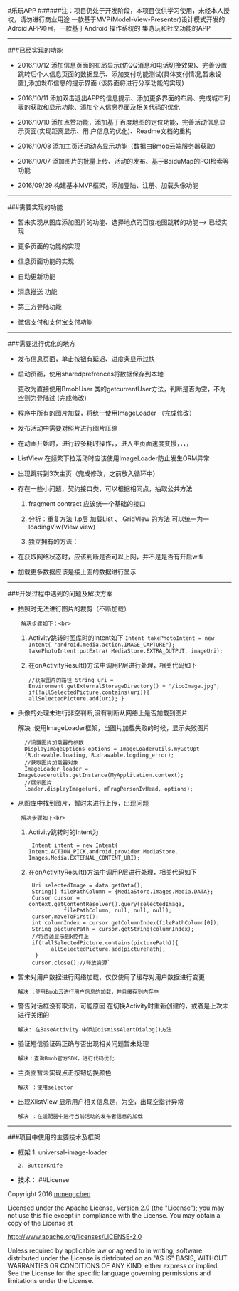 #乐玩APP 
######注：项目仍处于开发阶段，本项目仅供学习使用，未经本人授权，请勿进行商业用途
    一款基于MVP(Model-View-Presenter)设计模式开发的Adroid APP项目，一款基于Android 操作系统的
    集游玩和社交功能的APP
  
***  
###已经实现的功能
- 2016/10/12 添加信息页面的布局显示(仿QQ消息和电话切换效果)、完善设置跳转后个人信息页面的数据显示、添加支付功能测试(具体支付情况,暂未设置),添加发布信息的提示界面
      (该界面将进行分享功能的实现)
 
- 2016/10/11 添加双击退出APP的信息提示、添加更多界面的布局、完成城市列表的获取和显示功能、添加个人信息界面及相关代码的优化 

- 2016/10/10 添加点赞功能，添加基于百度地图的定位功能，完善活动信息显示页面(实现距离显示、用
户信息的优化)、Readme文档的重构

- 2016/10/08 添加主页活动动态显示功能（数据由Bmob云端服务器获取）

- 2016/10/07 添加图片的批量上传、活动的发布、基于BaiduMap的POI检索等功能

- 2016/09/29 构建基本MVP框架，添加登陆、注册、加载头像功能 

***
###需要实现的功能
- 暂未实现从图库添加图片的功能、选择地点的百度地图跳转的功能--> 已经实现

- 更多页面的功能的实现

- 信息页面功能的实现

- 自动更新功能

- 消息推送 功能

- 第三方登陆功能

- 微信支付和支付宝支付功能
***
###需要进行优化的地方
- 发布信息页面，单击按钮有延迟、进度条显示过快
- 启动页面，使用sharedprefrences将数据保存到本地
      
    更改为直接使用BmobUser 类的getcurrentUser方法，判断是否为空，不为空则为登陆过
    (完成修改)

- 程序中所有的图片加载，将统一使用ImageLoader
    （完成修改）

- 发布活动中需要对照片进行图片压缩
    
- 在动画开始时，进行较多耗时操作，，进入主页面速度变慢，，，，
    
- ListView 在频繁下拉活动时应该使用ImageLoader防止发生ORM异常
    
- 出现跳转到3次主页（完成修改，之前放入循环中）
    
- 存在一些小问题，契约接口类，可以根据相同点，抽取公共方法
    
     1. fragment contract 应该统一个基础的接口
               
     2. 分析：重复方法 1.p层 加载List 、 GridVIew 的方法   可以统一为一
            loadingViw(View view)
     3. 独立拥有的方法：

- 在获取网络状态时，应该判断是否可以上网，并不是是否有开启wifi
    
- 加载更多数据应该是接上面的数据进行显示
***
###开发过程中遇到的问题及解决方案
  
- 拍照时无法进行图片的裁剪（不断加载）
 
       解决步骤如下：<br>
    1. Activity跳转时图库时的Intent如下 
           `Intent takePhotoIntent = new Intent( "android.media.action.IMAGE_CAPTURE");
            takePhotoIntent.putExtra(
                    MediaStore.EXTRA_OUTPUT,
                    imageUri);`
    2. 在onActivityResult()方法中调用P层进行处理，相关代码如下

        `//获取图片的路径
       String uri = Environment.getExternalStorageDirectory() + "/icoImage.jpg";
        if(!allSelectedPicture.contains(uri)){
            allSelectedPicture.add(uri);
        }`

- 头像的处理未进行非空判断,没有判断从网络上是否加载到图片

    解决 :使用ImageLoader框架，当图片加载失败的时候，显示失败图片
   
        //设置图片加载器的参数
        DisplayImageOptions options = ImageLoaderutils.myGetOpt 
        (R.drawable.loading, R.drawable.logding_error);
        //获取图片加载器对象
        ImageLoader loader = ImageLoaderutils.getInstance(MyApplitation.context);
        //展示图片
        loader.displayImage(uri, mFragPersonIvHead, options);
- 从图库中找到图片，暂时未进行上传，出现问题

       解决步骤如下<br>
    1. Activity跳转时的Intent为 

          ` Intent intent = new Intent(
                              Intent.ACTION_PICK,android.provider.MediaStore.
                Images.Media.EXTERNAL_CONTENT_URI);`

    2. 在onActivityResult()方法中调用P层进行处理，相关代码如下

            Uri selectedImage = data.getData();
            String[] filePathColumn = {MediaStore.Images.Media.DATA};
            Cursor cursor = context.getContentResolver().query(selectedImage,
                      filePathColumn, null, null, null);
            cursor.moveToFirst();
            int columnIndex = cursor.getColumnIndex(filePathColumn[0]);
            String picturePath = cursor.getString(columnIndex);
            //将资源显示到k控件上
            if(!allSelectedPicture.contains(picturePath)){
                  allSelectedPicture.add(picturePath);
             }
            cursor.close();//释放资源`


- 暂未对用户数据进行网络加载，仅仅使用了缓存对用户数据进行变更

      解决 :使用Bmob云进行用户信息的加载，并且缓存到内存中

- 警告对话框没有取消，可能原因  在切换Activity时重新创建的，或者是上次未进行关闭的

      解决: 在BaseActivity 中添加dismissAlertDialog()方法

- 验证短信验证码正确与否出现相关问题暂未处理

      解决：查询Bmob官方SDK，进行代码优化

- 主页面暂未实现点击按钮切换颜色

      解决 ：使用selector 

- 出现XlistView 显示用户相关信息是，为空，出现空指针异常

      解决 ：在适配器中进行当前活动的发布者信息的加载
    
  
***   
###项目中使用的主要技术及框架
- 框架
      1. universal-image-loader

      2. ButterKnife 
- 技术：
##License

Copyright 2016 [mmengchen](https://github.com/mmengchen "mmengchen")

Licensed under the Apache License, Version 2.0 (the "License"); you may not use this file except in compliance with the License. You may obtain a copy of the License at

http://www.apache.org/licenses/LICENSE-2.0

Unless required by applicable law or agreed to in writing, software distributed under the License is distributed on an "AS IS" BASIS, WITHOUT WARRANTIES OR CONDITIONS OF ANY KIND, either express or implied. See the License for the specific language governing permissions and limitations under the License.